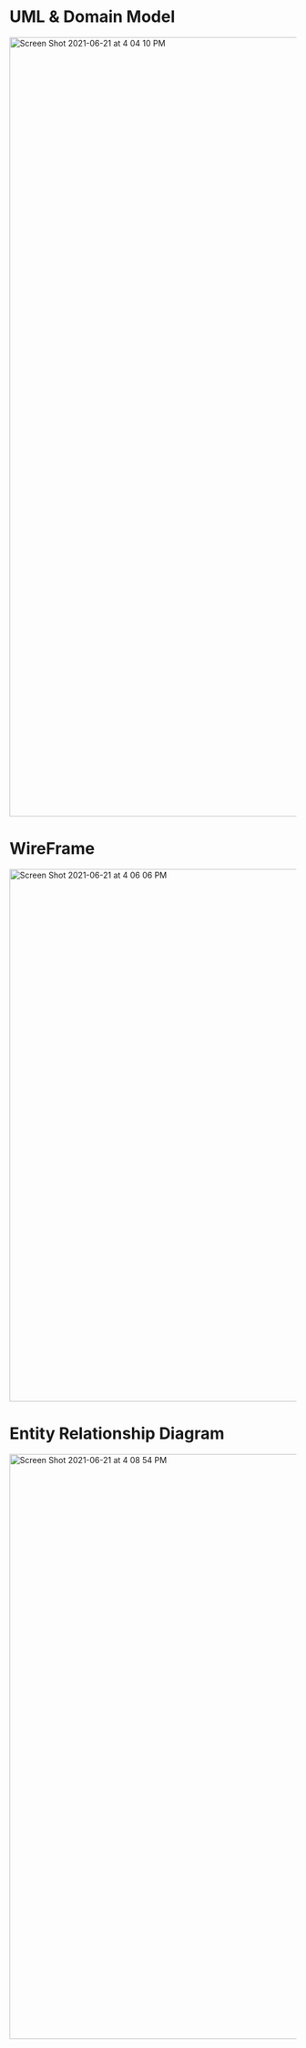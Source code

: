 # UML & Domain Model

<img width="1367" alt="Screen Shot 2021-06-21 at 4 04 10 PM" src="https://user-images.githubusercontent.com/66962689/122828104-d6813f80-d2aa-11eb-809a-36eaf942365a.png">


# WireFrame

<img width="934" alt="Screen Shot 2021-06-21 at 4 06 06 PM" src="https://user-images.githubusercontent.com/66962689/122828145-e26d0180-d2aa-11eb-9828-99f6e60ed07f.png">


# Entity Relationship Diagram

<img width="1026" alt="Screen Shot 2021-06-21 at 4 08 54 PM" src="https://user-images.githubusercontent.com/66962689/122828262-0af4fb80-d2ab-11eb-9dfa-c6af46e99129.png">
